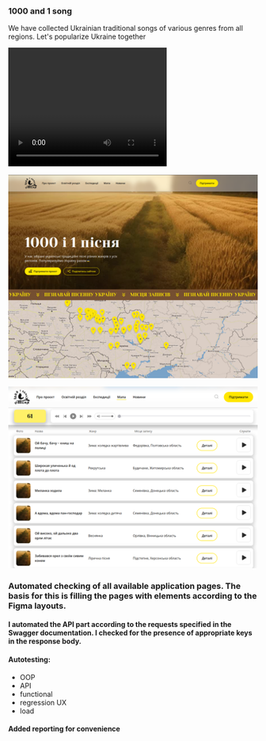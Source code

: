 ### 1000 and 1 song
We have collected Ukrainian traditional songs of various genres from all regions. Let's popularize Ukraine together

<video width="320" height="240" controls autoplay loop>
  <source src="images/newVideo.gif" type="video/gif">
  Ваш браузер не підтримує відео-елемент.
</video>


![Alt text](images/main.png)

![Alt text](images/songs.png)

### Automated checking of all available application pages. The basis for this is filling the pages with elements according to the Figma layouts.
#### I automated the API part according to the requests specified in the Swagger documentation. I checked for the presence of appropriate keys in the response body.

#### Autotesting: 
* OOP
* API 
* functional
* regression UX
* load

#### Added reporting for convenience



